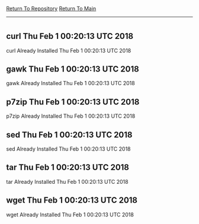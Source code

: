 [Return To Repository](https://github.com/deathbybandaid/piholeparser/)
[Return To Main](https://github.com/deathbybandaid/piholeparser/blob/master/RecentRunLogs/Mainlog.md)
____________________________________
# 
## curl Thu Feb 1 00:20:13 UTC 2018
curl Already Installed Thu Feb 1 00:20:13 UTC 2018
## gawk Thu Feb 1 00:20:13 UTC 2018
gawk Already Installed Thu Feb 1 00:20:13 UTC 2018
## p7zip Thu Feb 1 00:20:13 UTC 2018
p7zip Already Installed Thu Feb 1 00:20:13 UTC 2018
## sed Thu Feb 1 00:20:13 UTC 2018
sed Already Installed Thu Feb 1 00:20:13 UTC 2018
## tar Thu Feb 1 00:20:13 UTC 2018
tar Already Installed Thu Feb 1 00:20:13 UTC 2018
## wget Thu Feb 1 00:20:13 UTC 2018
wget Already Installed Thu Feb 1 00:20:13 UTC 2018
